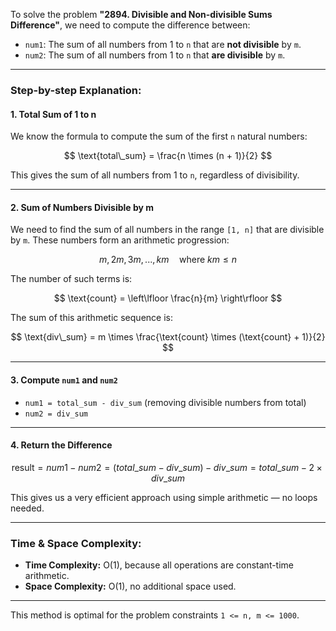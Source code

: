 To solve the problem **"2894. Divisible and Non-divisible Sums Difference"**, we need to compute the difference between:

* `num1`: The sum of all numbers from 1 to `n` that are **not divisible** by `m`.
* `num2`: The sum of all numbers from 1 to `n` that **are divisible** by `m`.

---

### Step-by-step Explanation:

#### 1. **Total Sum of 1 to n**

We know the formula to compute the sum of the first `n` natural numbers:

$$
\text{total\_sum} = \frac{n \times (n + 1)}{2}
$$

This gives the sum of all numbers from 1 to `n`, regardless of divisibility.

---

#### 2. **Sum of Numbers Divisible by m**

We need to find the sum of all numbers in the range `[1, n]` that are divisible by `m`. These numbers form an arithmetic progression:

$$
m, 2m, 3m, ..., km \quad \text{where } km \leq n
$$

The number of such terms is:

$$
\text{count} = \left\lfloor \frac{n}{m} \right\rfloor
$$

The sum of this arithmetic sequence is:

$$
\text{div\_sum} = m \times \frac{\text{count} \times (\text{count} + 1)}{2}
$$

---

#### 3. **Compute `num1` and `num2`**

* `num1 = total_sum - div_sum` (removing divisible numbers from total)
* `num2 = div_sum`

---

#### 4. **Return the Difference**

$$
\text{result} = num1 - num2 = (total\_sum - div\_sum) - div\_sum = total\_sum - 2 \times div\_sum
$$

This gives us a very efficient approach using simple arithmetic — no loops needed.

---

### Time & Space Complexity:

* **Time Complexity:** O(1), because all operations are constant-time arithmetic.
* **Space Complexity:** O(1), no additional space used.

---

This method is optimal for the problem constraints `1 <= n, m <= 1000`.
